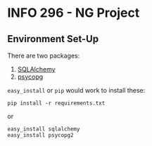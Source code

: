# INFO 296 - NG Project

## Environment Set-Up

There are two packages:

1. [SQLAlchemy](http://www.sqlalchemy.org/)
2. [psycopg](http://initd.org/psycopg/)

`easy_install` or `pip` would work to install these:

```
pip install -r requirements.txt
```
or
```
easy_install sqlalchemy
easy_install psycopg2
```
